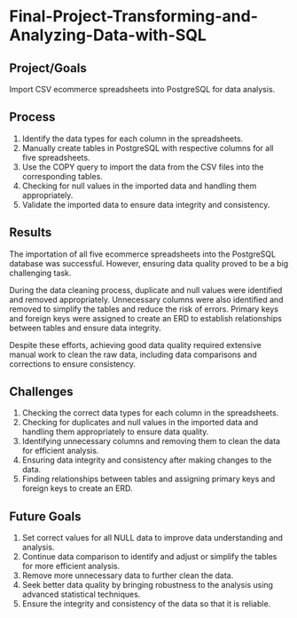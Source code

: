 # Final-Project-Transforming-and-Analyzing-Data-with-SQL

## Project/Goals
Import CSV ecommerce spreadsheets into PostgreSQL for data analysis.

## Process
1. Identify the data types for each column in the spreadsheets.
2. Manually create tables in PostgreSQL with respective columns for all five spreadsheets.
3. Use the COPY query to import the data from the CSV files into the corresponding tables.
4. Checking for null values in the imported data and handling them appropriately.
5. Validate the imported data to ensure data integrity and consistency.


## Results
The importation of all five ecommerce spreadsheets into the PostgreSQL database was successful. However, ensuring data quality proved to be a big challenging task.

During the data cleaning process, duplicate and null values were identified and removed appropriately. Unnecessary columns were also identified and removed to simplify the tables and reduce the risk of errors. Primary keys and foreign keys were assigned to create an ERD to establish relationships between tables and ensure data integrity.

Despite these efforts, achieving good data quality required extensive manual work to clean the raw data, including data comparisons and corrections to ensure consistency.

## Challenges 
1. Checking the correct data types for each column in the spreadsheets.
2. Checking for duplicates and null values in the imported data and handling them appropriately to ensure data quality.
3. Identifying unnecessary columns and removing them to clean the data for efficient analysis.
4. Ensuring data integrity and consistency after making changes to the data.
5. Finding relationships between tables and assigning primary keys and foreign keys to create an ERD.


## Future Goals
1. Set correct values for all NULL data to improve data understanding and analysis.
2. Continue data comparison to identify and adjust or simplify the tables for more efficient analysis.
3. Remove more unnecessary data to further clean the data.
4. Seek better data quality by bringing robustness to the analysis using advanced statistical techniques.
5. Ensure the integrity and consistency of the data so that it is reliable.
